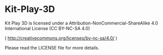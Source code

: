 # Kit-Play-3D
Kit Play 3D is licensed under a Attribution-NonCommercial-ShareAlike 4.0 International License (CC BY-NC-SA 4.0)

( http://creativecommons.org/licenses/by-nc-sa/4.0/ )


Please read the LICENSE file for more details.
